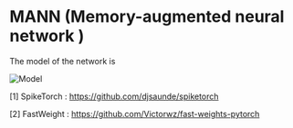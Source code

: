# MANN (Memory-augmented neural network )
The model of the network is

![Model](https://github.com/jiashuncheng/MANN/blob/master/images/model.png)

[1] SpikeTorch : <https://github.com/djsaunde/spiketorch>

[2] FastWeight : <https://github.com/Victorwz/fast-weights-pytorch>